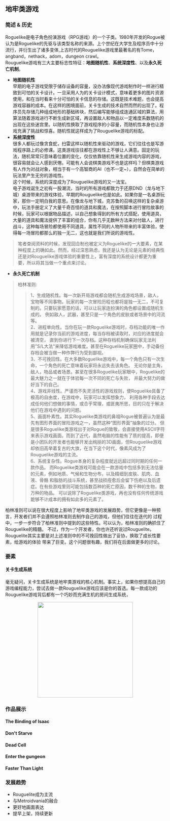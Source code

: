 地牢类游戏
---------------------------------
### 简述 & 历史
Roguelike是电子角色扮演游戏（RPG游戏）的一个子类。1980年开发的Rogue被认为是Roguelike的先驱与该类型名称的来源。上个世纪在大学生及程序员中十分流行，并衍生出了诸多变体,上古时代的Rouguelike游戏里最著名的有Tome，angband，nethack，adom，dungeon crawl。<br>
Rouguelike游戏有三大主要标志性特征：**地图随机性**、**系统深度性**、以及**永久死亡机制**。
* **地图随机性**<br>
早期的电子游戏受限于储存设备的容量，没办法像现代游戏制作时一样进行精致到可怕的关卡设计。一旦采用人为的关卡设计模式，意味着更多的图片资源使用，和在当时看来十分可怕的关卡信息的存储。这既是技术难题，也会提高游戏容器的成本。在这样的困境面前，关卡生成的技术自然而然的出现了。程序员先存储几种组成地形的基础砖块，然后编写能够组成连通区域的算法，用算法随着游戏进行不断生成新区域，再设置敌人和物品以一定难度系数随机的出现在这些迷宫里。以随机性换取了游戏程序的小容量，而随机性本身也让游戏充满了挑战和惊喜。随机性就这样成为了Rouguelike游戏的标配。
* **系统深度性**<br>
很多人都玩过像贪食蛇，扫雷这样以随机性来驱动的游戏，它们往往也是写游戏程序路上的必修课。这类游戏往往都在游戏性上不够让人满意。固定的玩法，随机常常只意味着位置的变化，仅仅依靠随机性来生成游戏内容的游戏，很容易就会让人感到厌倦。可能有人会说棋类游戏不也是这样吗？但棋类游戏有人作为对战对象，相当于有一个高智商的AI（也不一定~），自然会在简单的玩法里产生无穷的游戏性。<br>
这个时候，系统的深度成为了Rouguelike游戏的又一法宝。<br>
电子游戏诞生之初有一股潮流，当时的所有游戏都致力于还原DND（龙与地下城）桌游带来的游戏体验，早期的Rouguelike也是如此。如果你是一名桌游玩家，那你一定明白我的意思。在像龙与地下城，克苏鲁的召唤这样的复杂桌游中，玩法手册定义了大量千奇百怪的道具和魔法，在按照脚本进行冒险故事的时候，玩家可以根据物品描述，以自己想象得到的所有方式搭配，使用道具，大量的道具和魔法提供了丰富的组合，你有几乎无数种方法来对付敌人，进行战斗，这种每场冒险都使用不同道具，属性不同的人物所带来的丰富体验，使得每一场冒险都那么的独一无二，这也就是我们所说的游戏性。
> 笔者查阅资料的时候，发现回合制也被定义为Roguelike的一大要素，在某种程度上的确如此。然而，经过深思熟虑，我还是认为无论是元素的经典性还是对Rouguelike游戏体验的重要性上，富有深度的系统设计都更为重要，所以将其当做一个重点来讨论。
* **永久死亡机制**<br>


> 柏林准则:<br>
>>1、生成随机性。每一次新开局游戏都会随机生成游戏场景，敌人，宝物等不同事物。玩家的每一次冒险历程也都将是独一无二，不可复制的。只要玩家愿意的话，可以让玩家连扮演的角色都设置成随机生成的。
例如敌人，武器，甚至只是一个角色的皮肤或者场景中的河流等。<br>
2、进程单向性。当你在玩一款Roguelike游戏时，存档功能的唯一作用就是记录你当前的游戏进度，每当存档被读取时，对应的进度就会被清空，
直到你进行下一次存档。这种存档机制确保玩家无法利用"S/L大法"来降低游戏难度。甚至在Roguelike玩家圈中，手动备份存档会被当做一种作弊行为受到鄙视。<br>
3、不可挽回性。在大多数Roguelike游戏中，每一个角色只有一次生命，一个角色的死亡意味着玩家将永远失去该角色。
无论你是主角，敌人，物品或者场景。甚至在很多Roguelike玩家眼中，Roguelike的最大魅力之一就在于体验每一次不同的死亡与失败，
并最大努力的做好当下的自己。<br>
4、游戏非线性。严谨而不失灵活性的游戏规则，使Roguelike具备了极高的自由度，在游戏中，玩家可以发挥想象力，
利用各种手段去达成任何他们想做的事情，或合乎常理，或匪夷所思，目的只在于解决他们在游戏中遇到的问题。<br>
5、画面朴素性。其实Roguelike类游戏的鼻祖Rogue被普遍认为是最先有图形界面的冒险游戏之一，虽然这种“图形界面”抽象的过分。
但是很多Roguelike类游戏出于对Rogue的致敬，会直接使用ASCII字符来表示游戏画面。而到了近代，虽然电脑的性能有了质的提高，即便是小团队的开发者也能够开发出绚丽的3D画面，但Rouguelike游戏却依旧高举着复古的大旗，在当下这个时代，像素风成为了Rouguelike游戏的主流。<br>
6、系统复杂性。Rogue本身的复杂程度就远远超过同时期的任何一款作品。
而Roguelike类游戏可能会在一款游戏中包括多到无法估量的元素，例如地质、气候和生物分布，以及精细到皮肤、肌肉、血液、骨骼
和脂肪的战斗系统，甚至战损痊愈后会留下伤疤以及后遗症。在有些游戏里则可能包括数百种的死亡原因，数千种的生物，数万种的物品。
可以说除了Roguelike类游戏，再也没有任何传统游戏能够不计成本的拥有如此多的元素了。<br>

  柏林准则可以说在很大程度上影响了地牢类游戏的发展趋势，但它更像是一种预言，开发者们并不会遵照柏林准则去制作自己的游戏，但他们往往在迭代的
过程中，一步一步符合了柏林准则中提到的这些特性。可以认为，柏林准则的确抓住了Rouguelike的精髓。
  不过，作为一个开发者，你也许还听说过Rouguelite。Rouguelite其实主要是对上述准则中的不可挽回性做出了妥协，换取了成长性要素，给游戏的体验
带来了巨变。这个问题很有趣，我们将在后面做更多的讨论。
### 要素
#### 关卡生成系统
  毫无疑问，关卡生成系统是地牢类游戏的核心机制。事实上，如果你想提高自己的游戏编程能力，尝试去做一款Rouguelike游戏应该是你的首选。每一款成功的Rouguelike游戏背后都有一个巧妙而充满生机的房间生成系统，
<div align=center><img width="300" height="300" src="https://img-blog.csdn.net/20161028230559575"/></div>

### 作品展示
#### The Binding of Isaac
#### Don't Starve
#### Dead Cell
#### Enter the gungeon
#### Faster Than Light
### 发展趋势
* Rouguelite成为主流
* 与Metroidvania的融合
* 更好地画面表达
* 提早上架，持续更新
